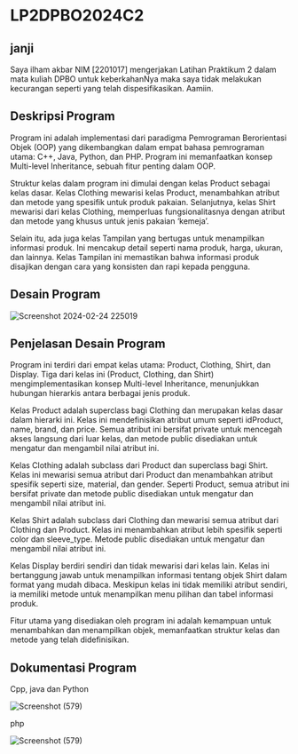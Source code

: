 # LP2DPBO2024C2
## janji
Saya ilham akbar NIM [2201017] mengerjakan Latihan Praktikum 2 dalam mata kuliah DPBO untuk keberkahanNya maka saya tidak melakukan kecurangan seperti yang telah dispesifikasikan. Aamiin.


## Deskripsi Program

Program ini adalah implementasi dari paradigma Pemrograman Berorientasi Objek (OOP) yang dikembangkan dalam empat bahasa pemrograman utama: C++, Java, Python, dan PHP. Program ini memanfaatkan konsep Multi-level Inheritance, sebuah fitur penting dalam OOP.

Struktur kelas dalam program ini dimulai dengan kelas Product sebagai kelas dasar. Kelas Clothing mewarisi kelas Product, menambahkan atribut dan metode yang spesifik untuk produk pakaian. Selanjutnya, kelas Shirt mewarisi dari kelas Clothing, memperluas fungsionalitasnya dengan atribut dan metode yang khusus untuk jenis pakaian ‘kemeja’.

Selain itu, ada juga kelas Tampilan yang bertugas untuk menampilkan informasi produk. Ini mencakup detail seperti nama produk, harga, ukuran, dan lainnya. Kelas Tampilan ini memastikan bahwa informasi produk disajikan dengan cara yang konsisten dan rapi kepada pengguna.

## Desain Program

![Screenshot 2024-02-24 225019](https://github.com/Ilham9675/LP2DPBO2024C2/assets/117561201/3778fe0f-100c-4467-8d06-c30de21c7f89)

## Penjelasan Desain Program 

Program ini terdiri dari empat kelas utama: Product, Clothing, Shirt, dan Display. Tiga dari kelas ini (Product, Clothing, dan Shirt) mengimplementasikan konsep Multi-level Inheritance, menunjukkan hubungan hierarkis antara berbagai jenis produk.

Kelas Product adalah superclass bagi Clothing dan merupakan kelas dasar dalam hierarki ini. Kelas ini mendefinisikan atribut umum seperti idProduct, name, brand, dan price. Semua atribut ini bersifat private untuk mencegah akses langsung dari luar kelas, dan metode public disediakan untuk mengatur dan mengambil nilai atribut ini.

Kelas Clothing adalah subclass dari Product dan superclass bagi Shirt. Kelas ini mewarisi semua atribut dari Product dan menambahkan atribut spesifik seperti size, material, dan gender. Seperti Product, semua atribut ini bersifat private dan metode public disediakan untuk mengatur dan mengambil nilai atribut ini.

Kelas Shirt adalah subclass dari Clothing dan mewarisi semua atribut dari Clothing dan Product. Kelas ini menambahkan atribut lebih spesifik seperti color dan sleeve_type. Metode public disediakan untuk mengatur dan mengambil nilai atribut ini.

Kelas Display berdiri sendiri dan tidak mewarisi dari kelas lain. Kelas ini bertanggung jawab untuk menampilkan informasi tentang objek Shirt dalam format yang mudah dibaca. Meskipun kelas ini tidak memiliki atribut sendiri, ia memiliki metode untuk menampilkan menu pilihan dan tabel informasi produk.

Fitur utama yang disediakan oleh program ini adalah kemampuan untuk menambahkan dan menampilkan objek, memanfaatkan struktur kelas dan metode yang telah didefinisikan.

## Dokumentasi Program
Cpp, java dan Python

![Screenshot (579)](https://github.com/Ilham9675/LP2DPBO2024C2/assets/117561201/ffdda0a3-0016-4a6b-8ad3-a682884e852a)

php

![Screenshot (579)](https://github.com/Ilham9675/LP2DPBO2024C2/assets/117561201/7d7a0954-cb3a-4425-b741-7036831a4d0d)